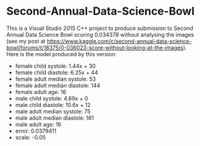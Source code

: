 # Second-Annual-Data-Science-Bowl

This is a Visual Studio 2015 C++ project to produce submission to Second Annual Data Science Bowl scoring 0.034378 without analysing the images (see my post at https://www.kaggle.com/c/second-annual-data-science-bowl/forums/t/18375/0-036023-score-without-looking-at-the-images). Here is the model produced by this version:

- female child systole: 		1.44x + 30
- female child diastole: 		6.25x + 44
- female adult median systole: 	53
- female adult median diastole: 	144
- female adult age: 		16
- male child systole: 		4.69x + 0
- male child diastole: 		10.6x + 12
- male adult median systole: 	75
- male adult median diastole: 	181
- male adult age: 		16
- error:	0.0379411
- scale:	-0.05
